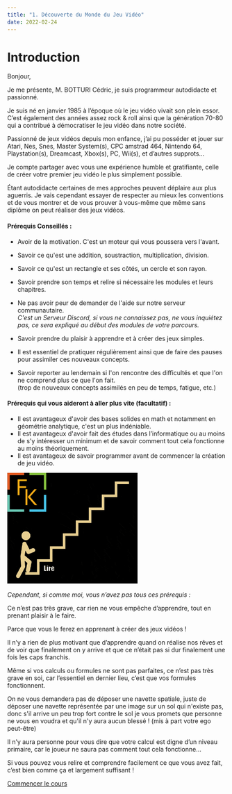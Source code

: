 ```yaml
---
title: "1. Découverte du Monde du Jeu Vidéo"
date: 2022-02-24
---
```


# Introduction

Bonjour,

Je me présente, M. BOTTURI Cédric, je suis programmeur autodidacte et passionné.

Je suis né en janvier 1985 à l’époque où le jeu vidéo vivait son plein essor. C’est également des années assez rock & roll ainsi que la génération 70-80 qui a contribué à démocratiser le jeu vidéo dans notre société.  
  
Passionné de jeux vidéos depuis mon enfance, j’ai pu posséder et jouer sur Atari, Nes, Snes, Master System(s), CPC amstrad 464, Nintendo 64, Playstation(s), Dreamcast, Xbox(s), PC, Wii(s), et d’autres supprots...

Je compte partager avec vous une expérience humble et gratifiante, celle de créer votre premier jeu vidéo le plus simplement possible.

Étant autodidacte certaines de mes approches peuvent déplaire aux plus aguerris. Je vais cependant essayer de respecter au mieux les conventions et de vous montrer et de vous prouver à vous-même que même sans diplôme on peut réaliser des jeux vidéos.

#### Prérequis Conseillés :

- Avoir de la motivation. C'est un moteur qui vous poussera vers l'avant.
- Savoir ce qu'est une addition, soustraction, multiplication, division.
- Savoir ce qu'est un rectangle et ses côtés, un cercle et son rayon.
- Savoir prendre son temps et relire si nécessaire les modules et leurs chapitres.
- Ne pas avoir peur de demander de l'aide sur notre serveur communautaire.  
    _C'est un Serveur Discord, si vous ne connaissez pas, ne vous inquiétez pas, ce sera expliqué au début des modules de votre parcours._
- Savoir prendre du plaisir à apprendre et à créer des jeux simples.

- Il est essentiel de pratiquer régulièrement ainsi que de faire des pauses pour assimiler ces nouveaux concepts.
- Savoir reporter au lendemain si l'on rencontre des difficultés et que l'on ne comprend plus ce que l'on fait.  
    (trop de nouveaux concepts assimilés en peu de temps, fatigue, etc.)

#### Prérequis qui vous aideront à aller plus vite (facultatif) :

- Il est avantageux d'avoir des bases solides en math et notamment en géométrie analytique, c'est un plus indéniable.
- Il est avantageux d'avoir fait des études dans l’informatique ou au moins de s’y intéresser un minimum et de savoir comment tout cela fonctionne au moins théoriquement.
- Il est avantageux de savoir programmer avant de commencer la création de jeu vidéo.

![](images/competences_escalier_300px_faconkode.fr_v_final.gif)

_Cependant, si comme moi, vous n’avez pas tous ces prérequis :_

Ce n’est pas très grave, car rien ne vous empêche d’apprendre, tout en prenant plaisir à le faire.

Parce que vous le ferez en apprenant à créer des jeux vidéos !

Il n’y a rien de plus motivant que d’apprendre quand on réalise nos rêves et de voir que finalement on y arrive et que ce n’était pas si dur finalement une fois les caps franchis.

Même si vos calculs ou formules ne sont pas parfaites, ce n’est pas très grave en soi, car l’essentiel en dernier lieu, c’est que vos formules fonctionnent.

On ne vous demandera pas de déposer une navette spatiale, juste de déposer une navette représentée par une image sur un sol qui n'existe pas, donc s'il arrive un peu trop fort contre le sol je vous promets que personne ne vous en voudra et qu'il n'y aura aucun blessé ! (mis à part votre ego peut-être)

  
Il n’y aura personne pour vous dire que votre calcul est digne d’un niveau primaire, car le joueur ne saura pas comment tout cela fonctionne…

Si vous pouvez vous relire et comprendre facilement ce que vous avez fait, c’est bien comme ça et largement suffisant !



[Commencer le cours](https://gamelogiq.dev/liste-des-differents-cours/decouverte-du-monde-du-jeu-video-et-de-ses-outils-de-developpement/les-origines-du-jeu-video/)
